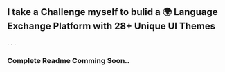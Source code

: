 ## I take a Challenge myself to bulid a 🌍 Language Exchange Platform with 28+ Unique UI Themes
.
.
.
### Complete Readme Comming Soon..
